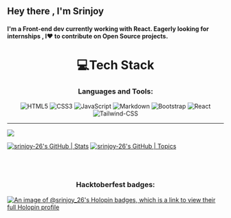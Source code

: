 ## Hey there , I'm Srinjoy
#### I'm a Front-end dev currently working with React. Eagerly looking for internships , I❤️ to contribute on Open Source projects. 

  












<h1 align="center"> 💻Tech Stack </h1>
<h3 align="center">Languages and Tools:</h3>
<div align="center">

 ![HTML5](https://img.shields.io/badge/html5-%23E34F26.svg?style=for-the-badge&logo=html5&logoColor=white) ![CSS3](https://img.shields.io/badge/css3-%231572B6.svg?style=for-the-badge&logo=css3&logoColor=white) ![JavaScript](https://img.shields.io/badge/javascript-%23323330.svg?style=for-the-badge&logo=javascript&logoColor=%23F7DF1E) ![Markdown](https://img.shields.io/badge/markdown-%23000000.svg?style=for-the-badge&logo=markdown&logoColor=white) ![Bootstrap](https://img.shields.io/badge/bootstrap-%23563D7C.svg?style=for-the-badge&logo=bootstrap&logoColor=white) ![React](https://img.shields.io/badge/React-%2300599C.svg?style=for-the-badge&logo=React&logoColor=white) ![Tailwind-CSS](https://img.shields.io/badge/Tailwind-CSS-%2300599C.svg?style=for-the-badge&logo=Tailwind-CSS&logoColor=white)

</div>


---
[![](https://visitcount.itsvg.in/api?id=srinjoy-26&icon=6&color=8)](https://visitcount.itsvg.in)
  </div>

   [![srinjoy-26's GitHub | Stats](https://stats.quine.sh/srinjoy-26/github?theme=dark)](https://quine.sh?utm_source=widgets&utm_campaign=srinjoy-26)
   [![srinjoy-26's GitHub | Topics](https://stats.quine.sh/srinjoy-26/topics-over-time?theme=dark)](https://quine.sh?utm_source=widgets&utm_campaign=srinjoy-26)

<br>
<br>



<h3 align="center">Hacktoberfest badges:</h3>

[![An image of @srinjoy_26's Holopin badges, which is a link to view their full Holopin profile](https://holopin.me/srinjoy_26)](https://holopin.io/@srinjoy_26)
